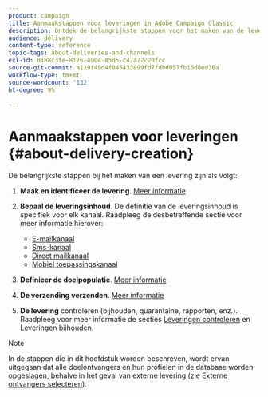 ```yaml
---
product: campaign
title: Aanmaakstappen voor leveringen in Adobe Campaign Classic
description: Ontdek de belangrijkste stappen voor het maken van de levering in Adobe Campaign Classic.
audience: delivery
content-type: reference
topic-tags: about-deliveries-and-channels
exl-id: 0188c3fe-8176-4904-8505-c47a72c20fcc
source-git-commit: a129f49d4f045433899fd7fdbd057fb16d0ed36a
workflow-type: tm+mt
source-wordcount: '132'
ht-degree: 9%

---
```


# Aanmaakstappen voor leveringen {#about-delivery-creation}

De belangrijkste stappen bij het maken van een levering zijn als volgt:

1. **Maak en identificeer de levering**. [Meer informatie](steps-create-and-identify-the-delivery.md)

1. **Bepaal de leveringsinhoud**. De definitie van de leveringsinhoud is specifiek voor elk kanaal. Raadpleeg de desbetreffende sectie voor meer informatie hierover:

   * [E-mailkanaal](defining-the-email-content.md)
   * [Sms-kanaal](sms-create.md#defining-the-sms-content)
   * [Direct mailkanaal](defining-the-direct-mail-content.md)
   * [Mobiel toepassingskanaal](about-mobile-app-channel.md)

1. **Definieer de doelpopulatie**. [Meer informatie](steps-defining-the-target-population.md)

1. **De verzending verzenden**. [Meer informatie](steps-sending-the-delivery.md)

1. **De levering**  controleren (bijhouden, quarantaine, rapporten, enz.). Raadpleeg voor meer informatie de secties [Leveringen controleren](about-delivery-monitoring.md) en [Leveringen bijhouden](about-message-tracking.md).

>[!NOTE]
>
>In de stappen die in dit hoofdstuk worden beschreven, wordt ervan uitgegaan dat alle doelontvangers en hun profielen in de database worden opgeslagen, behalve in het geval van externe levering (zie [Externe ontvangers selecteren](steps-defining-the-target-population.md#selecting-external-recipients)).

